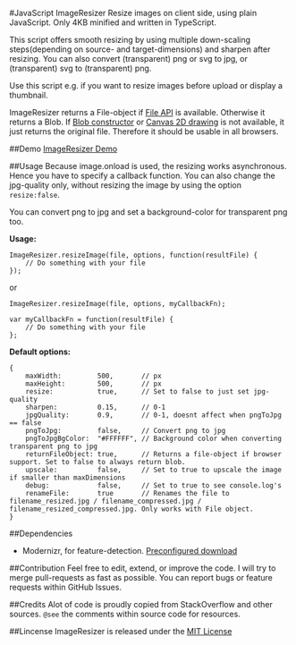 #JavaScript ImageResizer
Resize images on client side, using plain JavaScript. Only 4KB minified and written in TypeScript.

This script offers smooth resizing by using multiple down-scaling steps(depending on source- and target-dimensions) and sharpen after resizing. You can also convert (transparent) png or svg to jpg, or (transparent) svg to (transparent) png.

Use this script e.g. if you want to resize images before upload or display a thumbnail.

ImageResizer returns a File-object if [File API](http://caniuse.com/#feat=fileapi) is available. Otherwise it returns a Blob. If [Blob constructor](http://caniuse.com/#feat=fileapi) or [Canvas 2D drawing](http://caniuse.com/#feat=canvas) is not available, it just returns the original file. Therefore it should be usable in all browsers.


##Demo
[ImageResizer Demo](http://www.lawitzke.com/imageresizer)

##Usage
Because image.onload is used, the resizing works asynchronous. Hence you have to specify a callback function.
You can also change the jpg-quality only, without resizing the image by using the option `resize:false`.

You can convert png to jpg and set a background-color for transparent png too.

**Usage:**

```
ImageResizer.resizeImage(file, options, function(resultFile) {
    // Do something with your file
});
```

or

```
ImageResizer.resizeImage(file, options, myCallbackFn);

var myCallbackFn = function(resultFile) {
    // Do something with your file
};
```

**Default options:**
```
{
    maxWidth:         500,       // px
    maxHeight:        500,       // px
    resize:           true,      // Set to false to just set jpg-quality
    sharpen:          0.15,      // 0-1
    jpgQuality:       0.9,       // 0-1, doesnt affect when pngToJpg == false
    pngToJpg:         false,     // Convert png to jpg
    pngToJpgBgColor:  "#FFFFFF", // Background color when converting transparent png to jpg
    returnFileObject: true,      // Returns a file-object if browser support. Set to false to always return blob.
    upscale:          false,     // Set to true to upscale the image if smaller than maxDimensions
    debug:            false,     // Set to true to see console.log's
    renameFile:       true       // Renames the file to filename_resized.jpg / filename_compressed.jpg / filename_resized_compressed.jpg. Only works with File object.
}
```

##Dependencies
- Modernizr, for feature-detection. [Preconfigured download](https://modernizr.com/download/?-blobconstructor-canvas-filereader-filesystem-setclasses)

##Contribution
Feel free to edit, extend, or improve the code. I will try to merge pull-requests as fast as possible.
You can report bugs or feature requests within GitHub Issues.

##Credits
Alot of code is proudly copied from StackOverflow and other sources. `@see` the comments within source code for resources. 

##Lincense
ImageResizer is released under the [MIT License](https://ben.mit-license.org/)